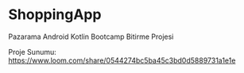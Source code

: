 # ShoppingApp
 Pazarama Android Kotlin Bootcamp Bitirme Projesi
 
 Proje Sunumu: https://www.loom.com/share/0544274bc5ba45c3bd0d5889731a1e1e

